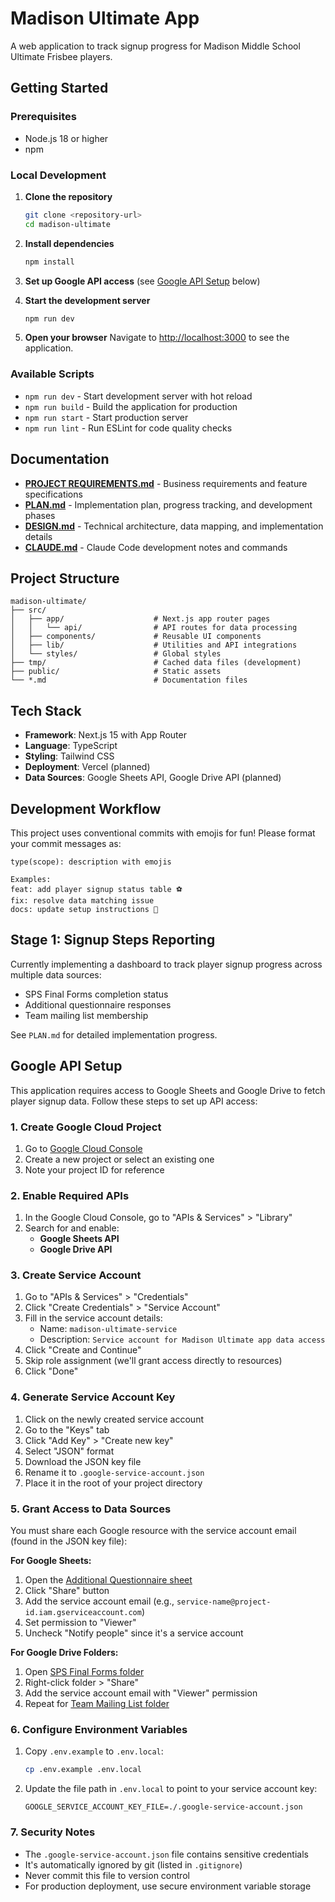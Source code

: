 # Madison Ultimate App

A web application to track signup progress for Madison Middle School Ultimate Frisbee players.

## Getting Started

### Prerequisites

- Node.js 18 or higher
- npm

### Local Development

1. **Clone the repository**
   ```bash
   git clone <repository-url>
   cd madison-ultimate
   ```

2. **Install dependencies**
   ```bash
   npm install
   ```

3. **Set up Google API access** (see [Google API Setup](#google-api-setup) below)

4. **Start the development server**
   ```bash
   npm run dev
   ```

5. **Open your browser**
   Navigate to [http://localhost:3000](http://localhost:3000) to see the application.

### Available Scripts

- `npm run dev` - Start development server with hot reload
- `npm run build` - Build the application for production
- `npm run start` - Start production server
- `npm run lint` - Run ESLint for code quality checks

## Documentation

- **[PROJECT REQUIREMENTS.md](./PROJECT%20REQUIREMENTS.md)** - Business requirements and feature specifications
- **[PLAN.md](./PLAN.md)** - Implementation plan, progress tracking, and development phases
- **[DESIGN.md](./DESIGN.md)** - Technical architecture, data mapping, and implementation details
- **[CLAUDE.md](./CLAUDE.md)** - Claude Code development notes and commands

## Project Structure

```
madison-ultimate/
├── src/
│   ├── app/                    # Next.js app router pages
│   │   └── api/                # API routes for data processing
│   ├── components/             # Reusable UI components
│   ├── lib/                    # Utilities and API integrations
│   └── styles/                 # Global styles
├── tmp/                        # Cached data files (development)
├── public/                     # Static assets
└── *.md                        # Documentation files
```

## Tech Stack

- **Framework**: Next.js 15 with App Router
- **Language**: TypeScript
- **Styling**: Tailwind CSS
- **Deployment**: Vercel (planned)
- **Data Sources**: Google Sheets API, Google Drive API (planned)

## Development Workflow

This project uses conventional commits with emojis for fun! Please format your commit messages as:

```
type(scope): description with emojis

Examples:
feat: add player signup status table ⚽
fix: resolve data matching issue
docs: update setup instructions 📖
```

## Stage 1: Signup Steps Reporting

Currently implementing a dashboard to track player signup progress across multiple data sources:

- SPS Final Forms completion status
- Additional questionnaire responses  
- Team mailing list membership

See `PLAN.md` for detailed implementation progress.

## Google API Setup

This application requires access to Google Sheets and Google Drive to fetch player signup data. Follow these steps to set up API access:

### 1. Create Google Cloud Project

1. Go to [Google Cloud Console](https://console.cloud.google.com)
2. Create a new project or select an existing one
3. Note your project ID for reference

### 2. Enable Required APIs

1. In the Google Cloud Console, go to "APIs & Services" > "Library"
2. Search for and enable:
   - **Google Sheets API**
   - **Google Drive API**

### 3. Create Service Account

1. Go to "APIs & Services" > "Credentials"
2. Click "Create Credentials" > "Service Account"
3. Fill in the service account details:
   - Name: `madison-ultimate-service`
   - Description: `Service account for Madison Ultimate app data access`
4. Click "Create and Continue"
5. Skip role assignment (we'll grant access directly to resources)
6. Click "Done"

### 4. Generate Service Account Key

1. Click on the newly created service account
2. Go to the "Keys" tab
3. Click "Add Key" > "Create new key"
4. Select "JSON" format
5. Download the JSON key file
6. Rename it to `.google-service-account.json`
7. Place it in the root of your project directory

### 5. Grant Access to Data Sources

You must share each Google resource with the service account email (found in the JSON key file):

**For Google Sheets:**
1. Open the [Additional Questionnaire sheet](https://docs.google.com/spreadsheets/d/1f_PPULjdg-5q2Gi0cXvWvGz1RbwYmUtADChLqwsHuNs/)
2. Click "Share" button
3. Add the service account email (e.g., `service-name@project-id.iam.gserviceaccount.com`)
4. Set permission to "Viewer"
5. Uncheck "Notify people" since it's a service account

**For Google Drive Folders:**
1. Open [SPS Final Forms folder](https://drive.google.com/drive/folders/1SnWCxDIn3FxJCvd1JcWyoeoOMscEsQcW)
2. Right-click folder > "Share"
3. Add the service account email with "Viewer" permission
4. Repeat for [Team Mailing List folder](https://drive.google.com/drive/folders/1pAeQMEqiA9QdK9G5yRXsqgbNVzEU7R1E)

### 6. Configure Environment Variables

1. Copy `.env.example` to `.env.local`:
   ```bash
   cp .env.example .env.local
   ```

2. Update the file path in `.env.local` to point to your service account key:
   ```
   GOOGLE_SERVICE_ACCOUNT_KEY_FILE=./.google-service-account.json
   ```

### 7. Security Notes

- The `.google-service-account.json` file contains sensitive credentials
- It's automatically ignored by git (listed in `.gitignore`)
- Never commit this file to version control
- For production deployment, use secure environment variable storage
